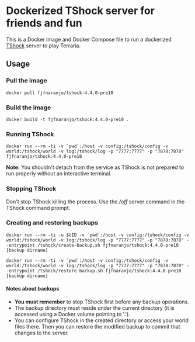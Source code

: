 # Dockerized TShock server for friends and fun
This is a Docker image and Docker Compose file to run a dockerized [TShock](https://github.com/Pryaxis/TShock) server to play Terraria.
## Usage
### Pull the image
`docker pull fjfnaranjo/tshock:4.4.0-pre10`
### Build the image
`docker build -t fjfnaranjo/tshock:4.4.0-pre10 .`
### Running TShock
``docker run --rm -ti -v `pwd`:/host -v config:/tshock/config -v world:/tshock/world -v log:/tshock/log -p "7777:7777" -p "7878:7878" fjfnaranjo/tshock:4.4.0-pre10``

**Note:** You shouldn't detach from the service as TShock is not prepared to run properly without an interactive terminal.
### Stopping TShock
Don't stop TShock killing the process. Use the */off* server command in the TShock command prompt.
### Creating and restoring backups
``docker run --rm -ti -u $UID -v `pwd`:/host -v config:/tshock/config -v world:/tshock/world -v log:/tshock/log -p "7777:7777" -p "7878:7878" --entrypoint /tshock/create-backup.sh fjfnaranjo/tshock:4.4.0-pre10 [backup dirname]``

``docker run --rm -ti -v `pwd`:/host -v config:/tshock/config -v world:/tshock/world -v log:/tshock/log -p "7777:7777" -p "7878:7878" --entrypoint /tshock/restore-backup.sh fjfnaranjo/tshock:4.4.0-pre10 [backup dirname]``
#### Notes about backups
- **You must remember** to stop TShock first before any backup operations.
- The backup directory must reside under the current directory (it is accessed using a Docker volume pointing to '.').
- You can configure TShock in the created directory or access your world files there. Then you can restore the modified backup to commit that changes to the server.